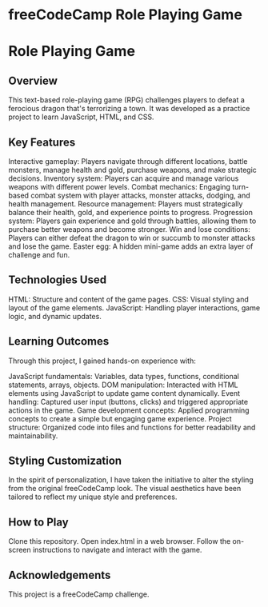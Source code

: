 # freeCodeCamp Role Playing Game
# Role Playing Game

## Overview

This text-based role-playing game (RPG) challenges players to defeat a ferocious dragon that's terrorizing a town. It was developed as a practice project to learn JavaScript, HTML, and CSS.

## Key Features

Interactive gameplay: Players navigate through different locations, battle monsters, manage health and gold, purchase weapons, and make strategic decisions.
Inventory system: Players can acquire and manage various weapons with different power levels.
Combat mechanics: Engaging turn-based combat system with player attacks, monster attacks, dodging, and health management.
Resource management: Players must strategically balance their health, gold, and experience points to progress.
Progression system: Players gain experience and gold through battles, allowing them to purchase better weapons and become stronger.
Win and lose conditions: Players can either defeat the dragon to win or succumb to monster attacks and lose the game.
Easter egg: A hidden mini-game adds an extra layer of challenge and fun.

## Technologies Used

HTML: Structure and content of the game pages.
CSS: Visual styling and layout of the game elements.
JavaScript: Handling player interactions, game logic, and dynamic updates.

## Learning Outcomes

Through this project, I gained hands-on experience with:

JavaScript fundamentals: Variables, data types, functions, conditional statements, arrays, objects.
DOM manipulation: Interacted with HTML elements using JavaScript to update game content dynamically.
Event handling: Captured user input (buttons, clicks) and triggered appropriate actions in the game.
Game development concepts: Applied programming concepts to create a simple but engaging game experience.
Project structure: Organized code into files and functions for better readability and maintainability.

## Styling Customization
In the spirit of personalization, I have taken the initiative to alter the styling from the original freeCodeCamp look. The visual aesthetics have been tailored to reflect my unique style and preferences.

## How to Play

Clone this repository.
Open index.html in a web browser.
Follow the on-screen instructions to navigate and interact with the game.

## Acknowledgements

This project is a freeCodeCamp challenge.
